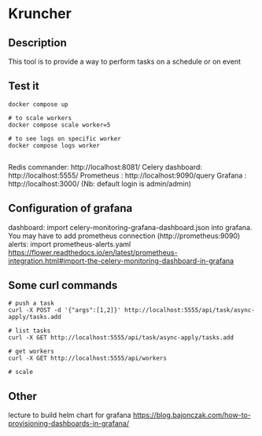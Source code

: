 # Kruncher

## Description
This tool is to provide a way to perform tasks on a schedule or on event

## Test it
```shell
docker compose up

# to scale workers
docker compose scale worker=5

# to see logs on specific worker
docker compose logs worker


```

Redis commander: http://localhost:8081/
Celery dashboard: http://localhost:5555/
Prometheus : http://localhost:9090/query
Grafana : http://localhost:3000/ (Nb: default login is admin/admin)

## Configuration of grafana
dashboard: import celery-monitoring-grafana-dashboard.json into grafana. You may have to add prometheus connection (http://prometheus:9090)
alerts: import prometheus-alerts.yaml  
https://flower.readthedocs.io/en/latest/prometheus-integration.html#import-the-celery-monitoring-dashboard-in-grafana


## Some curl commands
```shell
# push a task
curl -X POST -d '{"args":[1,2]}' http://localhost:5555/api/task/async-apply/tasks.add

# list tasks
curl -X GET http://localhost:5555/api/task/async-apply/tasks.add

# get workers
curl -X GET http://localhost:5555/api/workers

# scale

```


## Other

lecture to build helm chart for grafana
https://blog.bajonczak.com/how-to-provisioning-dashboards-in-grafana/
